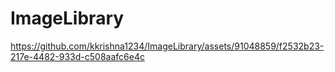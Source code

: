 # ImageLibrary


https://github.com/kkrishna1234/ImageLibrary/assets/91048859/f2532b23-217e-4482-933d-c508aafc6e4c

